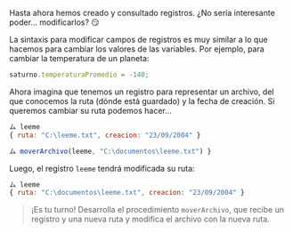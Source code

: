 Hasta ahora hemos creado y consultado registros. ¿No sería interesante poder... modificarlos? :smirk:

La sintaxis para modificar campos de registros es muy similar a lo que hacemos para cambiar los valores de las variables. Por ejemplo, para cambiar la temperatura de un planeta:

```javascript
saturno.temperaturaPromedio = -140;
```
Ahora imagina que tenemos un registro para representar un archivo, del que conocemos la ruta (dónde está guardado) y la fecha de creación. Si queremos cambiar su ruta podemos hacer...

```javascript
ム leeme
{ ruta: "C:\leeme.txt", creacion: "23/09/2004" }

ム moverArchivo(leeme, "C:\documentos\leeme.txt") }
```

Luego, el registro `leeme` tendrá modificada su ruta:

```javascript
ム leeme
{ ruta: "C:\documentos\leeme.txt", creacion: "23/09/2004" }
```

> ¡Es tu turno! Desarrolla el procedimiento `moverArchivo`, que recibe un registro y una nueva ruta y modifica el archivo con la nueva ruta.
